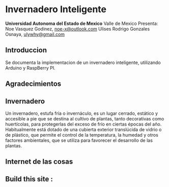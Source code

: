 # Invernadero Inteligente

**Universidad Autonoma del Estado de Mexico**
Valle de Mexico
Presenta:
Noe Vasquez Godinez, noe-x@outlook.com
Ulises Rodrigo Gonzales Osnaya, ulywhy@gmail.com


## Introduccion
Se documenta la implementacion de un invernadero inteligente, utilizando Arduino y RaspBerry PI.

## Agradecimientos

## Invernadero

Un invernadero, estufa fría o invernáculo, es un lugar cerrado, estático y accesible a pie que se destina al cultivo de plantas, tanto decorativas como huertícolas, para protegerlas del exceso de frío en ciertas épocas del año. Habitualmente está dotado de una cubierta exterior translúcida de vidrio o de plástico, que permite el control de la temperatura, la humedad y otros factores ambientales, que se utiliza para favorecer el desarrollo de las plantas.

## Internet de las cosas

## Build this site :  
